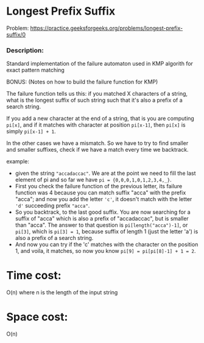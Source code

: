 # Longest Prefix Suffix
Problem: https://practice.geeksforgeeks.org/problems/longest-prefix-suffix/0

### Description:
Standard implementation of the failure automaton used in KMP algorith for exact pattern matching

BONUS: (Notes on how to build the failure function for KMP)

The failure function tells us this: if you matched X characters of a string, what is the longest suffix of such string such that it's also a prefix of a search string.

If you add a new character at the end of a string, that is you are computing `pi[x]`, and if it matches with character at position `pi[x-1]`, then `pi[x]` is simply `pi[x-1] + 1`.

In the other cases we have a mismatch. So we have to try to find smaller and smaller suffixes, check if we have a match every time we backtrack.

example:
- given the string `"accadaccac"`. We are at the point we need to fill the last element of pi and so far we have `pi = {0,0,0,1,0,1,2,3,4,_}`.
- First you check the failure function of the previous letter, its failure function was 4 because you can match suffix "acca" with the prefix "acca"; 
  and now you add the letter `'c'`, it doesn't match with the letter `'d'` succeeding prefix `"acca"`.
- So you backtrack, to the last good suffix. You are now searching for a suffix of "acca" which is also a prefix of "accadaccac", but is smaller than "acca". The answer to that question is `pi[length("acca")-1]`, or `pi[3]`, which is `pi[3] = 1`, because suffix of length 1 (just the letter 'a') is also a prefix of a search string.
- And now you can try if the 'c' matches with the character on the position 1, and voila, it matches, so now you know `pi[9] = pi[pi[8]-1] + 1 = 2`.

# Time cost:
O(n) where n is the length of the input string
# Space cost:
O(n)
